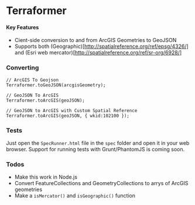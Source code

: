 # Terraformer

#### Key Features

* Cient-side conversion to and from ArcGIS Geometries to GeoJSON
* Supports both (Geographic)[http://spatialreference.org/ref/epsg/4326/] and (Esri web mercator)[http://spatialreference.org/ref/sr-org/6928/]

### Converting

```
// ArcGIS To Geojson
Terraformer.toGeoJSON(arcgisGeometry);

// GeoJSON To ArcGIS
Terraformer.toArcGIS(geoJSON);

// GeoJSON to ArcGIS with Custom Spatial Reference
Terraformer.toArcGIS(geoJSON, { wkid:102100 });
```

### Tests
Just open the `SpecRunner.html` file in the `spec` folder and open it in your web browser. Support for running tests with Grunt/PhantomJS is coming soon.

### Todos
* Make this work in Node.js
* Convert FeatureCollections and GeometryCollections to arrys of ArcGIS geometries
* Make a `isMercator()` and `isGeographic()` function